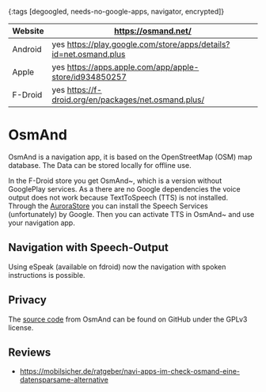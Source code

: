 {:tags [degoogled, needs-no-google-apps, navigator, encrypted]}

| Website | https://osmand.net/                          |
|---------|-----------------------------------------------|
| Android | yes https://play.google.com/store/apps/details?id=net.osmand.plus   |
| Apple   | yes https://apps.apple.com/app/apple-store/id934850257   |
| F-Droid | yes https://f-droid.org/en/packages/net.osmand.plus/ |


# OsmAnd

OsmAnd is a navigation app, it is based on the OpenStreetMap (OSM) map database. The Data can be stored locally for offline use.

In the F-Droid store you get OsmAnd~, which is a version without GooglePlay services. As a there are no Google dependencies the	voice output does not work because TextToSpeech (TTS) is not installed.  
Through the [AuroraStore]() you can install the Speech Services (unfortunately) by Google. Then you can activate TTS in OsmAnd~ and use your navigation app.

## Navigation with Speech-Output
Using eSpeak (available on fdroid) now the navigation with spoken instructions is possible.


## Privacy

The [source code](https://github.com/osmandapp/) from OsmAnd can be found on GitHub under the GPLv3 license.


## Reviews
* https://mobilsicher.de/ratgeber/navi-apps-im-check-osmand-eine-datensparsame-alternative